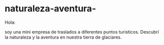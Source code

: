 # naturaleza-aventura-

Hola:

soy una mini empresa de traslados a diferentes puntos turisticos.
Descubrí la naturaleza y la aventura en nuestra tierra de glaciares.
